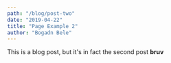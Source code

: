 ```yaml
---
path: "/blog/post-two"
date: "2019-04-22"
title: "Page Example 2"
author: "Bogadn Bele"
---
```


This is a blog post, but it's in fact the second post **bruv**
